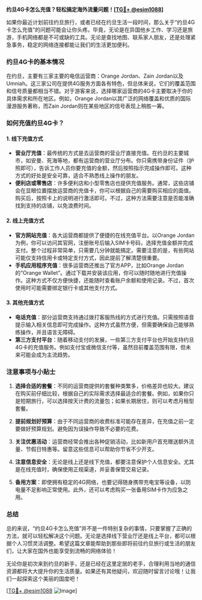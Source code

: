 **约旦4G卡怎么充值？轻松搞定海外流量问题！[[TG💪+ @esim1088](https://t.me/s/esim1088)]**

如果你最近计划前往约旦旅行，或者已经在约旦生活一段时间，那么关于“约旦4G卡怎么充值”的问题可能会让你头疼。毕竟，无论是在异国他乡工作、学习还是旅游，手机网络都是不可或缺的工具。无论是查找地图、联系家人朋友，还是处理紧急事务，稳定的网络连接都能让我们的生活更加便利。

### 约旦4G卡的基本情况

在约旦，主要有三家主要的电信运营商：Orange Jordan、Zain Jordan以及Umniah。这三家公司在提供4G服务方面各有特色，但总体来说，它们的覆盖范围和信号质量都相当不错。对于游客来说，选择哪家运营商的4G卡主要取决于你的具体需求和所在地区。例如，Orange Jordan以其广泛的网络覆盖和优质的国际漫游服务著称，而Zain Jordan则在某些地区的信号表现上稍胜一筹。

### 如何充值约旦4G卡？

#### 1. **线下充值方式**
   - **营业厅充值**：最传统的方式是去运营商的营业厅直接充值。在约旦的主要城市，如安曼、死海等地，都有运营商的营业厅分布。你只需携带身份证件（护照即可），告诉工作人员你要充值的金额，然后按照指示完成操作即可。这种方式的好处是安全可靠，适合不熟悉线上操作的朋友。
   - **便利店或零售店**：许多便利店和小型零售店也提供充值服务。通常，这些店铺会在显眼位置摆放运营商的充值卡，你可以根据自己的需要购买相应的面值。购买后，按照卡上的说明进行激活即可。不过，这种方法需要注意是否能准确找到支持的店铺，以免浪费时间。

#### 2. **线上充值方式**
   - **官方网站充值**：各大运营商都提供了便捷的在线充值平台。以Orange Jordan为例，你可以访问其官网，注册账号后输入SIM卡号码，选择充值金额并完成支付。整个过程非常简单，只需要几分钟就能搞定。需要注意的是，有些网站可能仅支持信用卡或特定支付方式，因此提前了解清楚很重要。
   - **手机应用程序充值**：很多运营商还推出了官方APP，比如Orange Jordan的“Orange Wallet”。通过下载并安装该应用，你可以随时随地进行充值操作。这种方式不仅方便快捷，还能随时查看账户余额和使用记录。不过，首次使用时可能需要绑定银行卡或其他支付方式。

#### 3. **其他充值方式**
   - **电话充值**：部分运营商支持通过拨打客服热线的方式进行充值。只需按照语音提示输入相关信息即可完成操作。这种方式虽然方便，但需要确保自己能够熟练操作，并且语言无障碍。
   - **第三方支付平台**：随着移动支付的发展，一些第三方支付平台也开始支持约旦4G卡的充值服务。例如支付宝或微信支付等，虽然目前覆盖范围有限，但未来可能会成为主流趋势。

### 注意事项与小贴士

1. **选择合适的套餐**：不同的运营商提供的套餐种类繁多，价格差异也较大。建议在购买前仔细比较，根据自己的实际需求选择最适合的套餐。例如，如果你只是短期旅行，可以选择按天计费的流量包；如果长期居住，则可以考虑月租型套餐。
   
2. **提前规划好预算**：由于不同运营商的收费标准可能存在差异，在充值之前一定要做好预算规划。避免因为误操作导致不必要的花费。

3. **关注优惠活动**：运营商经常会推出各种促销活动，比如新用户首充赠送额外流量、节假日特惠等。留意这些信息可以帮助你节省不少开支。

4. **注意信息安全**：无论是线上还是线下充值，都要注意保护个人信息安全。尤其是在线充值时，确保使用正规渠道，并妥善保管交易记录。

5. **备用方案**：即使拥有稳定的4G网络，也要记得随身携带充电宝等设备，以防电量不足影响正常使用。此外，还可以考虑购买一张备用SIM卡作为应急之用。

### 总结

总的来说，“约旦4G卡怎么充值”并不是一件特别复杂的事情，只要掌握了正确的方法，就可以轻松解决这个问题。无论是选择线下营业厅还是线上平台，都可以根据个人习惯灵活调整。希望这篇文章能帮助到那些即将前往约旦旅行或生活的朋友们，让大家在国外也能享受到流畅的网络体验！

无论你是初次来到约旦的新手，还是已经在这里定居的老手，合理利用当地的通信资源都将大大提升你的生活质量。如果还有其他疑问，欢迎随时留言讨论哦！让我们一起探索这个美丽的国度吧！

[[TG💪+ @esim1088](https://t.me/s/esim1088) ![Image](https://i.postimg.cc/4NQfJmqS/Snipaste-2025-05-13-00-14-12.png)]